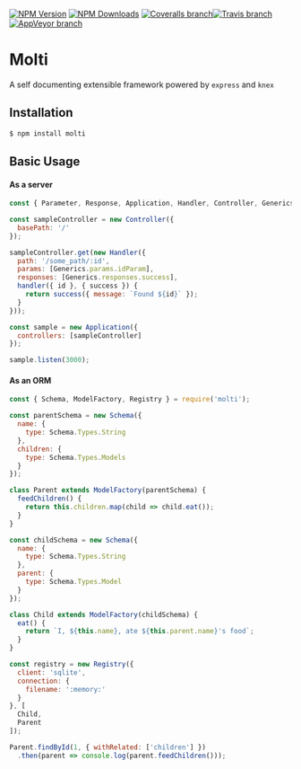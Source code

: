 [![NPM Version](https://img.shields.io/npm/v/molti.svg)](https://www.npmjs.com/package/molti)
[![NPM Downloads](https://img.shields.io/npm/dm/molti.svg)](https://www.npmjs.com/package/molti)
[![Coveralls branch](https://img.shields.io/coveralls/SaaJoh0783/molti/master.svg)](https://coveralls.io/github/SaaJoh0783/molti)[![Travis branch](https://img.shields.io/travis/SaaJoh0783/molti/master.svg?label=linux)](https://travis-ci.org/SaaJoh0783/molti)
[![AppVeyor branch](https://img.shields.io/appveyor/ci/SaaJoh0783/molti/master.svg?label=windows)](https://ci.appveyor.com/project/SaaJoh0783/molti)

# Molti

A self documenting extensible framework powered by `express` and `knex`

## Installation

```bash
$ npm install molti
```

## Basic Usage

#### As a server

```js
const { Parameter, Response, Application, Handler, Controller, Generics } = require('molti'); // replace with require('molti');

const sampleController = new Controller({
  basePath: '/'
});

sampleController.get(new Handler({
  path: '/some_path/:id',
  params: [Generics.params.idParam],
  responses: [Generics.responses.success],
  handler({ id }, { success }) {
    return success({ message: `Found ${id}` });
  }
}));

const sample = new Application({
  controllers: [sampleController]
});

sample.listen(3000);
```

#### As an ORM

```js
const { Schema, ModelFactory, Registry } = require('molti');

const parentSchema = new Schema({
  name: {
    type: Schema.Types.String
  },
  children: {
    type: Schema.Types.Models
  }
});

class Parent extends ModelFactory(parentSchema) {
  feedChildren() {
    return this.children.map(child => child.eat());
  }
}

const childSchema = new Schema({
  name: {
    type: Schema.Types.String
  },
  parent: {
    type: Schema.Types.Model
  }
});

class Child extends ModelFactory(childSchema) {
  eat() {
    return `I, ${this.name}, ate ${this.parent.name}'s food`;
  }
}

const registry = new Registry({
  client: 'sqlite',
  connection: {
    filename: ':memory:'
  }
}, [
  Child,
  Parent
]);

Parent.findById(1, { withRelated: ['children'] })
  .then(parent => console.log(parent.feedChildren()));
```
